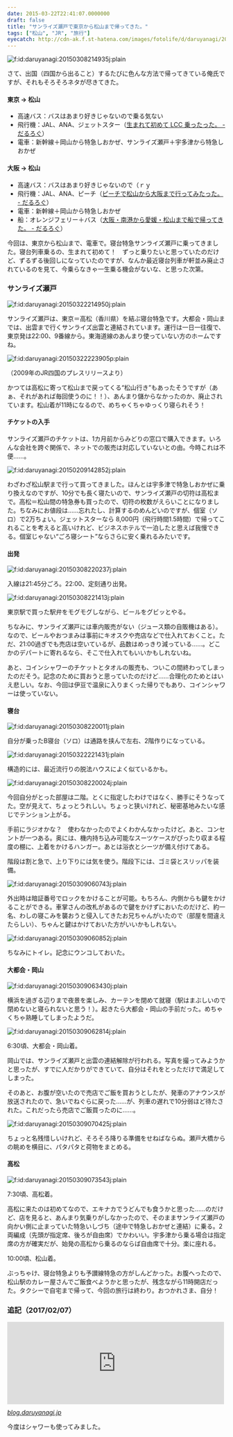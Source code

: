 ```yaml
---
date: 2015-03-22T22:41:07.0000000
draft: false
title: "サンライズ瀬戸で東京から松山まで帰ってきた。"
tags: ["松山", "JR", "旅行"]
eyecatch: http://cdn-ak.f.st-hatena.com/images/fotolife/d/daruyanagi/20150308/20150308214935.jpg
---
```

<p><span itemscope itemtype="http://schema.org/Photograph"><img src="20150308214935.jpg" alt="f:id:daruyanagi:20150308214935j:plain" title="f:id:daruyanagi:20150308214935j:plain" class="hatena-fotolife" itemprop="image"></span></p><p>さて、出国（四国から出ること）するたびに色んな方法で帰ってきている俺氏ですが、それもそろそろネタが尽きてきた。</p>

<div class="section">
<h4>東京 → 松山</h4>

<ul>
<li>高速バス：バスはあまり好きじゃないので乗る気ない</li>
<li>飛行機：JAL、ANA、ジェットスター（<a href="https://blog.daruyanagi.jp/entry/2014/06/07/171204">&#x751F;&#x307E;&#x308C;&#x3066;&#x521D;&#x3081;&#x3066; LCC &#x4E57;&#x3063;&#x305F;&#x3063;&#x305F;&#x3002; - &#x3060;&#x308B;&#x308D;&#x3050;</a>）</li>
<li>電車：新幹線＋岡山から特急しおかぜ、サンライズ瀬戸＋宇多津から特急しおかぜ</li>
</ul>
</div>
<div class="section">
<h4>大阪 → 松山</h4>

<ul>
<li>高速バス：バスはあまり好きじゃないので（ｒｙ</li>
<li>飛行機：JAL、ANA、ピーチ（<a href="https://blog.daruyanagi.jp/entry/2015/01/04/225608">&#x30D4;&#x30FC;&#x30C1;&#x3067;&#x677E;&#x5C71;&#x304B;&#x3089;&#x5927;&#x962A;&#x307E;&#x3067;&#x884C;&#x3063;&#x3066;&#x307F;&#x305F;&#x3063;&#x305F;&#x3002; - &#x3060;&#x308B;&#x308D;&#x3050;</a>）</li>
<li>電車：新幹線＋岡山から特急しおかぜ</li>
<li>船：オレンジフェリー＋バス（<a href="https://blog.daruyanagi.jp/entry/2015/01/17/121022">&#x5927;&#x962A;&#x30FB;&#x5357;&#x6E2F;&#x304B;&#x3089;&#x611B;&#x5A9B;&#x30FB;&#x677E;&#x5C71;&#x307E;&#x3067;&#x8239;&#x3067;&#x5E30;&#x3063;&#x3066;&#x304D;&#x305F;&#x3002; - &#x3060;&#x308B;&#x308D;&#x3050;</a>）</li>
</ul><p>今回は、東京から松山まで、電車で。寝台特急サンライズ瀬戸に乗ってきました。寝台列車乗るの、生まれて初めて！　ずっと乗りたいと思っていたのだけど、ずるずる後回しになっていたのですが、なんか最近寝台列車が軒並み廃止されているのを見て、今乗らなきゃ一生乗る機会がないな、と思った次第。</p>

</div>
<div class="section">
<h3>サンライズ瀬戸</h3>
<p><span itemscope itemtype="http://schema.org/Photograph"><img src="20150322214950.jpg" alt="f:id:daruyanagi:20150322214950j:plain" title="f:id:daruyanagi:20150322214950j:plain" class="hatena-fotolife" itemprop="image"></span></p><p>サンライズ瀬戸は、東京＝高松（香川県）を結ぶ寝台特急です。大都会・岡山までは、出雲まで行くサンライズ出雲と連結されています。運行は一日一往復で、東京発は22:00、9番線から。東海道線のあんまり使っていない方のホームですね。</p><p><span itemscope itemtype="http://schema.org/Photograph"><img src="20150322223905.png" alt="f:id:daruyanagi:20150322223905p:plain" title="f:id:daruyanagi:20150322223905p:plain" class="hatena-fotolife" itemprop="image"></span></p><p>（2009年のJR四国のプレスリリースより）</p><p>かつては高松に寄って松山まで戻ってくる“松山行き”もあったそうですが（あぁ、それがあれば毎回使うのに！！）、あんまり儲からなかったのか、廃止されています。松山着が11時になるので、めちゃくちゃゆっくり寝られそう！</p>

<div class="section">
<h4>チケットの入手</h4>
<p>サンライズ瀬戸のチケットは、1カ月前からみどりの窓口で購入できます。いろんな会社を跨ぐ関係で、ネットでの販売は対応していないとの由。今時これは不便……。</p><p><span itemscope itemtype="http://schema.org/Photograph"><img src="20150209142852.jpg" alt="f:id:daruyanagi:20150209142852j:plain" title="f:id:daruyanagi:20150209142852j:plain" class="hatena-fotolife" itemprop="image"></span></p><p>わざわざ松山駅まで行って買ってきました。ほんとは宇多津で特急しおかぜに乗り換えなのですが、10分でも長く寝たいので、サンライズ瀬戸の切符は高松まで。高松＝松山間の特急券も買ったので、切符の枚数がえらいことになりました。ちなみにお値段は……忘れたし、計算するのめんどいのですが、個室（ソロ）で2万ちょい。ジェットスターなら 8,000円（飛行時間1.5時間）で帰ってこれることを考えると高いけれど、ビジネスホテルで一泊したと思えば我慢できる。個室じゃない“ごろ寝シート”ならさらに安く乗れるみたいです。</p>

</div>
<div class="section">
<h4>出発</h4>
<p><span itemscope itemtype="http://schema.org/Photograph"><img src="20150308220237.jpg" alt="f:id:daruyanagi:20150308220237j:plain" title="f:id:daruyanagi:20150308220237j:plain" class="hatena-fotolife" itemprop="image"></span></p><p>入線は21:45分ごろ。22:00、定刻通り出発。</p><p><span itemscope itemtype="http://schema.org/Photograph"><img src="20150308221413.jpg" alt="f:id:daruyanagi:20150308221413j:plain" title="f:id:daruyanagi:20150308221413j:plain" class="hatena-fotolife" itemprop="image"></span></p><p>東京駅で買った駅弁をモグモグしながら、ビールをグビッとやる。</p><p>ちなみに、サンライズ瀬戸には車内販売がない（ジュース類の自販機はある）。なので、ビールやおつまみは事前にキオスクや売店などで仕入れておくこと。ただ、21:00過ぎでも売店は空いているが、品数はめっきり減っている……。どこかのデパートに寄れるなら、そこで仕入れてもいいかもしれないね。</p><p>あと、コインシャワーのチケットとタオルの販売も、ついこの間終わってしまったのだそう。記念のために買おうと思っていたのだけど……合理化のためとはいえ悲しい。なお、今回は伊豆で温泉に入りまくった帰りでもあり、コインシャワーは使っていない。</p>

</div>
<div class="section">
<h4>寝台</h4>
<p><span itemscope itemtype="http://schema.org/Photograph"><img src="20150308220011.jpg" alt="f:id:daruyanagi:20150308220011j:plain" title="f:id:daruyanagi:20150308220011j:plain" class="hatena-fotolife" itemprop="image"></span></p><p>自分が乗ったB寝台（ソロ）は通路を挟んで左右、2階作りになっている。</p><p><span itemscope itemtype="http://schema.org/Photograph"><img src="20150322221431.jpg" alt="f:id:daruyanagi:20150322221431j:plain" title="f:id:daruyanagi:20150322221431j:plain" class="hatena-fotolife" itemprop="image"></span></p><p>構造的には、最近流行りの脱法ハウスによく似ているかも。</p><p><span itemscope itemtype="http://schema.org/Photograph"><img src="20150308220024.jpg" alt="f:id:daruyanagi:20150308220024j:plain" title="f:id:daruyanagi:20150308220024j:plain" class="hatena-fotolife" itemprop="image"></span></p><p>今回自分がとった部屋は二階。とくに指定したわけではなく、勝手にそうなってた。空が見えて、ちょっとうれしい。ちょっと狭いけれど、秘密基地みたいな感じでテンション上がる。</p><p>手前にラジオかな？　使わなかったのでよくわかんなかったけど。あと、コンセントが一つある。奥には、機内持ち込み可能なスーツケースがぴったり収まる程度の棚に、上着をかけるハンガー。あとは浴衣とシーツが備え付けてある。</p><p>階段は割と急で、上り下りには気を使う。階段下には、ゴミ袋とスリッパを装備。</p><p><span itemscope itemtype="http://schema.org/Photograph"><img src="20150309060743.jpg" alt="f:id:daruyanagi:20150309060743j:plain" title="f:id:daruyanagi:20150309060743j:plain" class="hatena-fotolife" itemprop="image"></span></p><p>外出時は暗証番号でロックをかけることが可能。もちろん、内側からも鍵をかけることができる。車掌さんの改札があるので鍵をかけずにおいたのだけど、約一名、わしの寝こみを襲おうと侵入してきたお兄ちゃんがいたので（部屋を間違えたらしい）、ちゃんと鍵はかけておいた方がいいかもしれない。</p><p><span itemscope itemtype="http://schema.org/Photograph"><img src="20150309060852.jpg" alt="f:id:daruyanagi:20150309060852j:plain" title="f:id:daruyanagi:20150309060852j:plain" class="hatena-fotolife" itemprop="image"></span></p><p>ちなみにトイレ。記念にウンコしておいた。</p>

</div>
<div class="section">
<h4>大都会・岡山</h4>
<p><span itemscope itemtype="http://schema.org/Photograph"><img src="20150309063430.jpg" alt="f:id:daruyanagi:20150309063430j:plain" title="f:id:daruyanagi:20150309063430j:plain" class="hatena-fotolife" itemprop="image"></span></p><p>横浜を過ぎる辺りまで夜景を楽しみ、カーテンを閉めて就寝（駅はまぶしいので閉めないと寝られないと思う！）。起きたら大都会・岡山の手前だった。めちゃくちゃ熟睡してしまったようだ。</p><p><span itemscope itemtype="http://schema.org/Photograph"><img src="20150309062814.jpg" alt="f:id:daruyanagi:20150309062814j:plain" title="f:id:daruyanagi:20150309062814j:plain" class="hatena-fotolife" itemprop="image"></span></p><p>6:30頃、大都会・岡山着。</p><p>岡山では、サンライズ瀬戸と出雲の連結解除が行われる。写真を撮ってみようかと思ったが、すでに人だかりができていて、自分はそれをとっただけで満足してしまった。</p><p>そのあと、お腹が空いたので売店でご飯を買おうとしたが、発車のアナウンスが放送されたので、急いでねぐらに戻った……が、列車の遅れで10分弱ほど待たされた。これだったら売店でご飯買ったのに……。</p><p><span itemscope itemtype="http://schema.org/Photograph"><img src="20150309070425.jpg" alt="f:id:daruyanagi:20150309070425j:plain" title="f:id:daruyanagi:20150309070425j:plain" class="hatena-fotolife" itemprop="image"></span></p><p>ちょっと名残惜しいけれど、そろそろ降りる準備をせねばならぬ。瀬戸大橋からの眺めを横目に、パタパタと荷物をまとめる。</p>

</div>
<div class="section">
<h4>高松</h4>
<p><span itemscope itemtype="http://schema.org/Photograph"><img src="20150309073543.jpg" alt="f:id:daruyanagi:20150309073543j:plain" title="f:id:daruyanagi:20150309073543j:plain" class="hatena-fotolife" itemprop="image"></span></p><p>7:30頃、高松着。</p><p>高松に来たのは初めてなので、エキナカでうどんでも食うかと思った……のだけど、店を見ると、あんまり気乗りがしなかったので、そのままサンライズ瀬戸の向かい側に止まっていた特急いしづち（途中で特急しおかぜと連結）に乗る。2両編成（先頭が指定席、後ろが自由席）でかわいい。宇多津から乗る場合は指定席の方が確実だが、始発の高松から乗るのならば自由席で十分。楽に座れる。</p><p>10:00頃、松山着。</p><p>ぶっちゃけ、寝台特急よりも予讃線特急の方がしんどかった。お腹へったので、松山駅のカレー屋さんでご飯食べようかと思ったが、残念ながら11時開店だった。タクシーで自宅まで帰って、今回の旅行は終わり。おつかれさま、自分！</p>

</div>
</div>
<div class="section">
<h3>追記（2017/02/07）</h3>
<p><iframe src="https://hatenablog-parts.com/embed?url=https%3A%2F%2Fblog.daruyanagi.jp%2Fentry%2F2017%2F02%2F07%2F164124" title="東京 → （サンライズ瀬戸） → 岡山 → 松山 - だるろぐ" class="embed-card embed-blogcard" scrolling="no" frameborder="0" style="display: block; width: 100%; height: 190px; max-width: 500px; margin: 10px 0px;"></iframe><cite class="hatena-citation"><a href="https://blog.daruyanagi.jp/entry/2017/02/07/164124">blog.daruyanagi.jp</a></cite></p><p>今度はシャワーも使ってみました。</p>

</div>